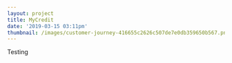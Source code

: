 ```yaml
---
layout: project
title: MyCredit
date: '2019-03-15 03:11pm'
thumbnail: /images/customer-journey-416655c2626c507de7e0db359650b567.png
---
```

Testing
